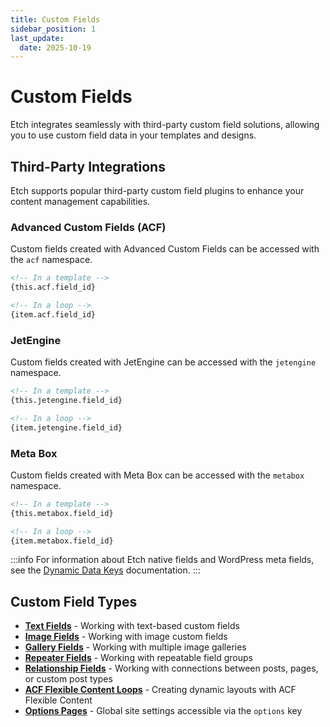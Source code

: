 ```yaml
---
title: Custom Fields
sidebar_position: 1
last_update:
  date: 2025-10-19
---
```


# Custom Fields

Etch integrates seamlessly with third-party custom field solutions, allowing you to use custom field data in your templates and designs.

## Third-Party Integrations

Etch supports popular third-party custom field plugins to enhance your content management capabilities.

### Advanced Custom Fields (ACF)

Custom fields created with Advanced Custom Fields can be accessed with the `acf` namespace.

```html
<!-- In a template -->
{this.acf.field_id}

<!-- In a loop -->
{item.acf.field_id}
```

### JetEngine

Custom fields created with JetEngine can be accessed with the `jetengine` namespace.

```html
<!-- In a template -->
{this.jetengine.field_id}

<!-- In a loop -->
{item.jetengine.field_id}
```

### Meta Box

Custom fields created with Meta Box can be accessed with the `metabox` namespace.

```html
<!-- In a template -->
{this.metabox.field_id}

<!-- In a loop -->
{item.metabox.field_id}
```

:::info 
For information about Etch native fields and WordPress meta fields, see the [Dynamic Data Keys](/dynamic-data/dynamic-data-keys) documentation.
:::

## Custom Field Types

- **[Text Fields](./text-fields.md)** - Working with text-based custom fields
- **[Image Fields](./image-fields.md)** - Working with image custom fields
- **[Gallery Fields](./gallery-fields.md)** - Working with multiple image galleries
- **[Repeater Fields](./repeater-fields.md)** - Working with repeatable field groups
- **[Relationship Fields](./relationship-fields.md)** - Working with connections between posts, pages, or custom post types
- **[ACF Flexible Content Loops](./flexible-content-fields.md)** - Creating dynamic layouts with ACF Flexible Content
- **[Options Pages](./options-pages.md)** - Global site settings accessible via the `options` key
